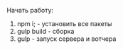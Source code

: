 Начать работу:
1. npm i; - установить все пакеты
2. gulp build - сборка
3. gulp - запуск сервера и вотчера